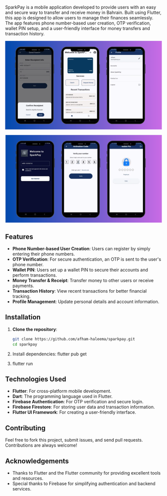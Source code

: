 SparkPay is a mobile application developed to provide users with an easy and secure way to transfer and receive money in Bahrain. Built using Flutter, this app is designed to allow users to manage their finances seamlessly. The app features phone number-based user creation, OTP verification, wallet PIN setup, and a user-friendly interface for money transfers and transaction history.

![Home](./images/sparkpay_1.png)

![about](./images/sparkpay_2.png)

## Features

- **Phone Number-based User Creation**: Users can register by simply entering their phone numbers.
- **OTP Verification**: For secure authentication, an OTP is sent to the user's phone number.
- **Wallet PIN**: Users set up a wallet PIN to secure their accounts and perform transactions.
- **Money Transfer & Receipt**: Transfer money to other users or receive payments.
- **Transaction History**: View recent transactions for better financial tracking.
- **Profile Management**: Update personal details and account information.

## Installation

1. **Clone the repository**:

   ```bash
   git clone https://github.com/afham-haleema/sparkpay.git
   cd sparkpay

2. Install dependencies:
   flutter pub get

3. flutter run

## Technologies Used

- **Flutter**: For cross-platform mobile development.
- **Dart**: The programming language used in Flutter.
- **Firebase Authentication**: For OTP verification and secure login.
- **Firebase Firestore**: For storing user data and transaction information.
- **Flutter UI Framework**: For creating a user-friendly interface.


## Contributing

Feel free to fork this project, submit issues, and send pull requests. Contributions are always welcome!


## Acknowledgements

- Thanks to Flutter and the Flutter community for providing excellent tools and resources.
- Special thanks to Firebase for simplifying authentication and backend services.

